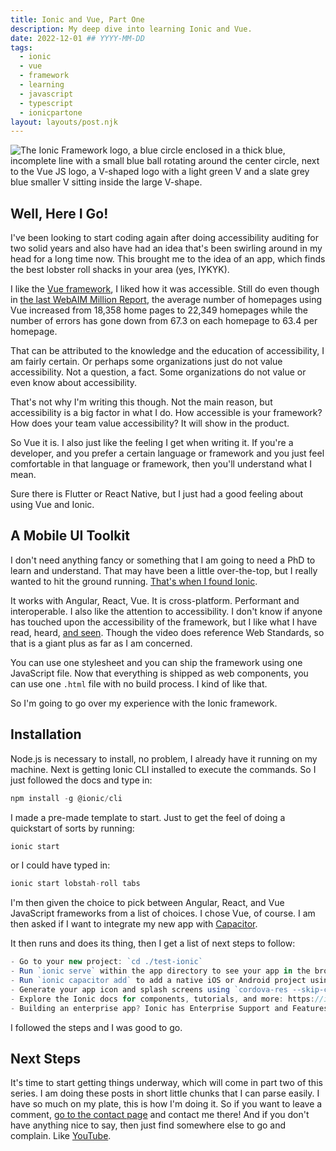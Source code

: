 ```yaml
---
title: Ionic and Vue, Part One
description: My deep dive into learning Ionic and Vue.
date: 2022-12-01 ## YYYY-MM-DD
tags:
  - ionic
  - vue
  - framework
  - learning
  - javascript
  - typescript
  - ionicpartone
layout: layouts/post.njk
---
```


![The Ionic Framework logo, a blue circle enclosed in a thick blue, incomplete line with a small blue ball rotating around the center circle, next to the Vue JS logo, a V-shaped logo with a light green V and a slate grey blue smaller V sitting inside the large V-shape.](https://res.cloudinary.com/colabottles/image/upload/v1670038063/images/vue-ionic-logos.png)

## Well, Here I Go!

I've been looking to start coding again after doing accessibility auditing for two solid years and also have had an idea that's been swirling around in my head for a long time now. This brought me to the idea of an app, which finds the best lobster roll shacks in your area (yes, IYKYK).

I like the [Vue framework](https://vuejs.org), I liked how it was accessible. Still do even though in [the last WebAIM Million Report](https://webaim.org/projects/million/#frameworks), the average number of homepages using Vue increased from 18,358 home pages to 22,349 homepages while the number of errors has gone down from 67.3 on each homepage to 63.4 per homepage.

That can be attributed to the knowledge and the education of accessibility, I am fairly certain. Or perhaps some organizations just do not value accessibility. Not a question, a fact. Some organizations do not value or even know about accessibility.

That's not why I'm writing this though. Not the main reason, but accessibility is a big factor in what I do. How accessible is your framework? How does your team value accessibility? It will show in the product.

So Vue it is. I also just like the feeling I get when writing it. If you're a developer, and you prefer a certain language or framework and you just feel comfortable in that language or framework, then you'll understand what I mean.

Sure there is Flutter or React Native, but I just had a good feeling about using Vue and Ionic.

## A Mobile UI Toolkit

I don't need anything fancy or something that I am going to need a PhD to learn and understand. That may have been a little over-the-top, but I really wanted to hit the ground running. [That's when I found Ionic](https://ionicframework.com).

It works with Angular, React, Vue. It is cross-platform. Performant and interoperable. I also like the attention to accessibility. I don't know if anyone has touched upon the accessibility of the framework, but I like what I have read, heard, [and seen](https://youtu.be/p3AN3igqiRc?t=72). Though the video does reference Web Standards, so that is a giant plus as far as I am concerned.

You can use one stylesheet and you can ship the framework using one JavaScript file. Now that everything is shipped as web components, you can use one `.html` file with no build process. I kind of like that.

So I'm going to go over my experience with the Ionic framework.

## Installation

Node.js is necessary to install, no problem, I already have it running on my machine. Next is getting Ionic CLI installed to execute the commands. So I just followed the docs and type in:

```js
npm install -g @ionic/cli
```

I made a pre-made template to start. Just to get the feel of doing a quickstart of sorts by running:

```js
ionic start
```

or I could have typed in:

```js
ionic start lobstah-roll tabs
```

I'm then given the choice to pick between Angular, React, and Vue JavaScript frameworks from a list of choices. I chose Vue, of course. I am then asked if I want to integrate my new app with [Capacitor](https://capacitorjs.com/docs/v2/).

It then runs and does its thing, then I get a list of next steps to follow:

```js
- Go to your new project: `cd ./test-ionic`
- Run `ionic serve` within the app directory to see your app in the browser
- Run `ionic capacitor add` to add a native iOS or Android project using Capacitor
- Generate your app icon and splash screens using `cordova-res --skip-config --copy`
- Explore the Ionic docs for components, tutorials, and more: https://ion.link/docs
- Building an enterprise app? Ionic has Enterprise Support and Features: https://ion.link/enterprise-edition
```

I followed the steps and I was good to go.

<!-- [Part two of the series is here if you want to read on](https://toddl.dev/posts/ionic-and-vue-part-two.md) -->

## Next Steps

It's time to start getting things underway, which will come in part two of this series. I am doing these posts in short little chunks that I can parse easily. I have so much on my plate, this is how I'm doing it. So if you want to leave a comment, [go to the contact page](https://toddl.dev/contact/) and contact me there! And if you don't have anything nice to say, then just find somewhere else to go and complain. Like [YouTube](https://youtube.com).

